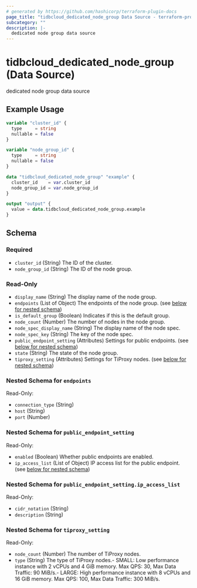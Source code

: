 ```yaml
---
# generated by https://github.com/hashicorp/terraform-plugin-docs
page_title: "tidbcloud_dedicated_node_group Data Source - terraform-provider-tidbcloud"
subcategory: ""
description: |-
  dedicated node group data source
---
```


# tidbcloud_dedicated_node_group (Data Source)

dedicated node group data source

## Example Usage

```terraform
variable "cluster_id" {
  type     = string
  nullable = false
}

variable "node_group_id" {
  type     = string
  nullable = false
}

data "tidbcloud_dedicated_node_group" "example" {
  cluster_id    = var.cluster_id
  node_group_id = var.node_group_id
}

output "output" {
  value = data.tidbcloud_dedicated_node_group.example
}
```

<!-- schema generated by tfplugindocs -->
## Schema

### Required

- `cluster_id` (String) The ID of the cluster.
- `node_group_id` (String) The ID of the node group.

### Read-Only

- `display_name` (String) The display name of the node group.
- `endpoints` (List of Object) The endpoints of the node group. (see [below for nested schema](#nestedatt--endpoints))
- `is_default_group` (Boolean) Indicates if this is the default group.
- `node_count` (Number) The number of nodes in the node group.
- `node_spec_display_name` (String) The display name of the node spec.
- `node_spec_key` (String) The key of the node spec.
- `public_endpoint_setting` (Attributes) Settings for public endpoints. (see [below for nested schema](#nestedatt--public_endpoint_setting))
- `state` (String) The state of the node group.
- `tiproxy_setting` (Attributes) Settings for TiProxy nodes. (see [below for nested schema](#nestedatt--tiproxy_setting))

<a id="nestedatt--endpoints"></a>
### Nested Schema for `endpoints`

Read-Only:

- `connection_type` (String)
- `host` (String)
- `port` (Number)


<a id="nestedatt--public_endpoint_setting"></a>
### Nested Schema for `public_endpoint_setting`

Read-Only:

- `enabled` (Boolean) Whether public endpoints are enabled.
- `ip_access_list` (List of Object) IP access list for the public endpoint. (see [below for nested schema](#nestedatt--public_endpoint_setting--ip_access_list))

<a id="nestedatt--public_endpoint_setting--ip_access_list"></a>
### Nested Schema for `public_endpoint_setting.ip_access_list`

Read-Only:

- `cidr_notation` (String)
- `description` (String)



<a id="nestedatt--tiproxy_setting"></a>
### Nested Schema for `tiproxy_setting`

Read-Only:

- `node_count` (Number) The number of TiProxy nodes.
- `type` (String) The type of TiProxy nodes.- SMALL: Low performance instance with 2 vCPUs and 4 GiB memory. Max QPS: 30, Max Data Traffic: 90 MiB/s.- LARGE: High performance instance with 8 vCPUs and 16 GiB memory. Max QPS: 100, Max Data Traffic: 300 MiB/s.
